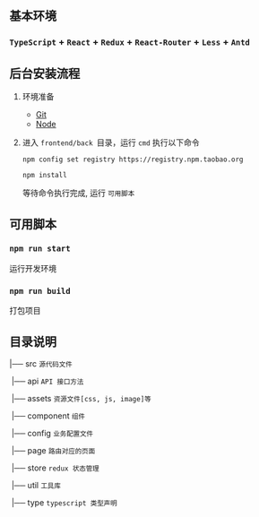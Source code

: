 ## 基本环境

### `TypeScript` + `React` + `Redux` + `React-Router` + `Less` + `Antd`

## 后台安装流程

1. 环境准备 

   - [Git](https://git-scm.com/downloads "")
   - [Node](https://nodejs.org/en/ "")

2. 进入  `frontend/back `目录，运行 `cmd` 执行以下命令

   ```shell
   npm config set registry https://registry.npm.taobao.org
   ```

   ```shell
   npm install
   ```

   等待命令执行完成, 运行 `可用脚本`
   
## 可用脚本

### `npm run start`

运行开发环境

### `npm run build`

打包项目

## 目录说明

|── src `源代码文件`

​	|── api `API 接口方法`

​	|── assets `资源文件[css, js, image]等`

​	|── component `组件`

​	|── config `业务配置文件`

​	|── page `路由对应的页面`

​	|── store `redux 状态管理`

​	|── util `工具库`

​	|── type `typescript 类型声明`
